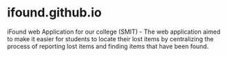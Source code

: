 # ifound.github.io
iFound web Application for our college (SMIT) - The web application aimed to make it easier for students to locate their lost items by centralizing the process of reporting lost items and finding items that have been found.
